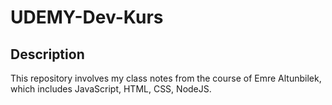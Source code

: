 # UDEMY-Dev-Kurs
## Description

This repository involves my class notes from the course of Emre Altunbilek, which includes JavaScript, HTML, CSS, NodeJS.
